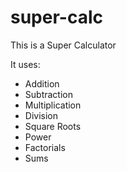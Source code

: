 # super-calc

This is a Super Calculator

It uses:
* Addition
* Subtraction
* Multiplication
* Division
* Square Roots
* Power
* Factorials
* Sums
